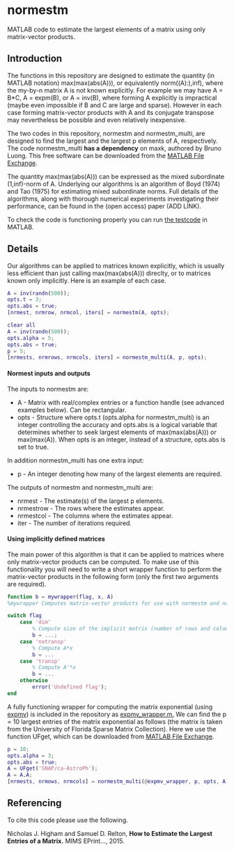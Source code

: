 # normestm
MATLAB code to estimate the largest elements of a matrix using only matrix-vector products.

## Introduction
The functions in this repository are designed to estimate the quantity (in
MATLAB notation) max(max(abs(A))), or equivalently norm((A):),inf), where
the my-by-n matrix A is not known explicitly.  For example we may have A =
B*C, A = expm(B), or A = inv(B), where forming A explicitly is impractical
(maybe even impossible if B and C are large and sparse).  However in each
case forming matrix-vector products with A and its conjugate transpose may
nevertheless be possible and even relatively inexpensive.

The two codes in this repository, normestm and normestm_multi, are
designed to find the largest and the largest p elements of A,
respectively.  The code normestm_multi **has a dependency** on maxk,
authored by Bruno Luong. This free software can be downloaded from the
[MATLAB File
Exchange](http://uk.mathworks.com/matlabcentral/fileexchange/23576-min-max-selection).

The quantity max(max(abs(A))) can be expressed as the mixed subordinate
(1,inf)-norm of A.  Underlying our algorithms is an algorithm of Boyd
(1974) and Tao (1975) for estimating mixed subordinate norms.
Full details of the algorithms, along with thorough numerical experiments
investigating their performance, can be found in the (open access) paper
(ADD LINK).

To check the code is functioning properly you can run [the
testcode](normestm_testcode.m) in MATLAB.

## Details
Our algorithms can be applied to matrices known explicitly, which is usually less efficient than just calling max(max(abs(A))) direclty, or to matrices known only implicitly. Here is an example of each case.

```matlab
A = inv(randn(500));
opts.t = 3;
opts.abs = true;
[nrmest, nrmrow, nrmcol, iters] = normestm(A, opts);

clear all
A = inv(randn(500));
opts.alpha = 5;
opts.abs = true;
p = 5;
[nrmests, nrmrows, nrmcols, iters] = normestm_multi(A, p, opts);
```
#### Normest inputs and outputs
The inputs to normestm are:
* A    - Matrix with real/complex entries or a function handle (see advanced examples below). Can be rectangular.
* opts - Structure where opts.t (opts.alpha for normestm_multi) is an integer
       controlling the accuracy and opts.abs is a logical variable that
       determines whether to seek largest elements of max(max(abs(A))) or max(max(A)). When opts is
       an integer, instead of a structure, opts.abs is set to true.

In addition normestm_multi has one extra input:
* p - An integer denoting how many of the largest elements are required.

The outputs of normestm and normestm_multi are:
* nrmest    - The estimate(s) of the largest p elements.
* nrmestrow - The rows where the estimates appear.
* nrmestcol - The columns where the estimates appear.
* iter      - The number of iterations required.

#### Using implicitly defined matrices
The main power of this algorithm is that it can be applied to matrices
where only matrix-vector products can be computed.  To make use of this
functionality you will need to write a short wrapper function to perform
the matrix-vector products in the following form (only the first two
arguments are required).

```matlab
function b = mywrapper(flag, x, A)
%mywrapper Computes matrix-vector products for use with normestm and normestm_multi.

switch flag
    case 'dim'
        % Compute size of the implicit matrix (number of rows and columns).
        b = ...;
    case 'notransp'
        % Compute A*x
        b = ...
    case 'transp'
        % Compute A'*x
        b = ...
    otherwise
        error('Undefined flag');
end
```

A fully functioning wrapper for computing the matrix exponential (using [expmv](http://www.mathworks.com/matlabcentral/fileexchange/29576-matrix-exponential-times-a-vector))
is included in the repository as [expmv_wrapper.m.](expmv_wrapper.m)
We can find the p = 10 largest entries of the matrix exponential as follows 
(the matrix is taken from the University of Florida Sparse Matrix
Collection).
Here we use the function UFget, which can be downloaded from 
[MATLAB File Exchange](http://www.mathworks.com/matlabcentral/fileexchange/11896-ufget--matlab-interface-to-the-uf-sparse-matrix-collection#comments).

```matlab
p = 10;
opts.alpha = 3;
opts.abs = true;
A = UFget('SNAP/ca-AstroPh');
A = A.A;
[nrmests, nrmows, nrmcols] = normestm_multi(@expmv_wrapper, p, opts, A);
```

## Referencing
To cite this code please use the following.

Nicholas J. Higham and Samuel D. Relton,
**How to Estimate the Largest Entries of a Matrix.**
MIMS EPrint..., 2015.
